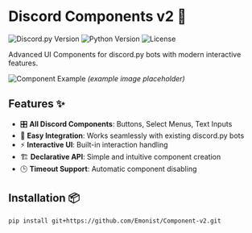 # Discord Components v2 🚀

![Discord.py Version](https://img.shields.io/badge/discord.py-2.0+-blue.svg)
![Python Version](https://img.shields.io/badge/python-3.8+-blue.svg)
![License](https://img.shields.io/badge/license-MIT-green.svg)

Advanced UI Components for discord.py bots with modern interactive features.

![Component Example](https://i.imgur.com/JQ6Z3Yl.png) *(example image placeholder)*

## Features ✨

- 🎛️ **All Discord Components**: Buttons, Select Menus, Text Inputs
- 🧩 **Easy Integration**: Works seamlessly with existing discord.py bots
- ⚡ **Interactive UI**: Built-in interaction handling
- 🏗️ **Declarative API**: Simple and intuitive component creation
- 🕒 **Timeout Support**: Automatic component disabling

## Installation 📦

```bash
pip install git+https://github.com/Emonist/Component-v2.git
```

